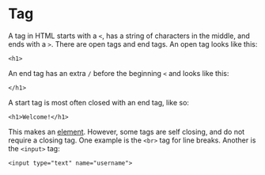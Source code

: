# Tag

A tag in HTML starts with a `<`, has a string of characters in the middle, and ends with a `>`. There are open tags and end tags. An open tag looks like this:

```
<h1>
```

An end tag has an extra `/` before the beginning `<` and looks like this:

```
</h1>
```

A start tag is most often closed with an end tag, like so:

```
<h1>Welcome!</h1>
```

This makes an [element](#HTML/element). However, some tags are self closing, and do not require a closing tag. One example is the `<br>` tag for line breaks. Another is the `<input>` tag:

```
<input type="text" name="username">
```

